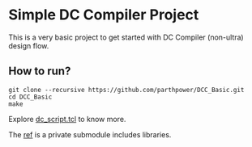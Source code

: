 # Simple DC Compiler Project

This is a very basic project to get started with DC Compiler (non-ultra) design flow.

## How to run? 

```
git clone --recursive https://github.com/parthpower/DCC_Basic.git
cd DCC_Basic
make
```


Explore [dc_script.tcl](script/dc_script.tcl) to know more.

The [ref](https://github.com/parthpower/ref) is a private submodule includes libraries.